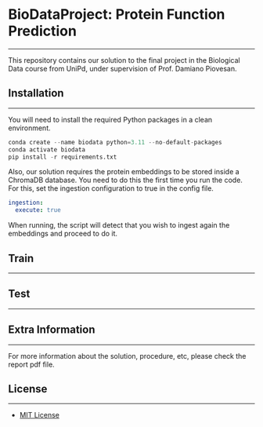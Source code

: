 # BioDataProject: Protein Function Prediction
* * *
This repository contains our solution to the final project in the Biological Data 
course from UniPd, under supervision of Prof. Damiano Piovesan.

## Installation
* * *
You will need to install the required Python packages in a clean environment.

```python
conda create --name biodata python=3.11 --no-default-packages
conda activate biodata
pip install -r requirements.txt
```

Also, our solution requires the protein embeddings to be stored inside a ChromaDB
database. You need to do this the first time you run the code. For this, set the ingestion
configuration to true in the config file.
```yaml
ingestion:
  execute: true
```
When running, the script will detect that you wish to ingest again the embeddings
and proceed to do it.

## Train
* * *

## Test
* * *

## Extra Information
* * *
For more information about the solution, procedure, etc, please check the report pdf file.

## License
* * *
- <a href="LICENSE">MIT License</a>

